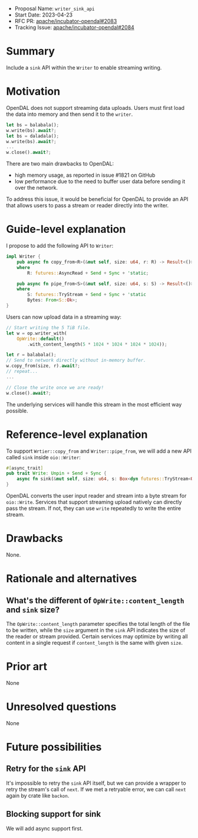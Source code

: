 - Proposal Name: `writer_sink_api`
- Start Date: 2023-04-23
- RFC PR: [apache/incubator-opendal#2083](https://github.com/apache/incubator-opendal/pull/2083)
- Tracking Issue: [apache/incubator-opendal#2084](https://github.com/apache/incubator-opendal/issues/2084)

# Summary

Include a `sink` API within the `Writer` to enable streaming writing.

# Motivation

OpenDAL does not support streaming data uploads. Users must first load the data into memory and then send it to the `writer`.

```rust
let bs = balabala();
w.write(bs).await?;
let bs = daladala();
w.write(bs).await?;
...
w.close().await?;
```

There are two main drawbacks to OpenDAL:

- high memory usage, as reported in issue #1821 on GitHub
- low performance due to the need to buffer user data before sending it over the network.

To address this issue, it would be beneficial for OpenDAL to provide an API that allows users to pass a stream or reader directly into the writer.

# Guide-level explanation

I propose to add the following API to `Writer`:

```rust
impl Writer {
    pub async fn copy_from<R>(&mut self, size: u64, r: R) -> Result<()>
    where
        R: futures::AsyncRead + Send + Sync + 'static;

    pub async fn pipe_from<S>(&mut self, size: u64, s: S) -> Result<()>
    where
        S: futures::TryStream + Send + Sync + 'static
        Bytes: From<S::Ok>;
}
```

Users can now upload data in a streaming way:

```rust
// Start writing the 5 TiB file.
let w = op.writer_with(
    OpWrite::default()
        .with_content_length(5 * 1024 * 1024 * 1024 * 1024));

let r = balabala();
// Send to network directly without in-memory buffer.
w.copy_from(size, r).await?;
// repeat...
...

// Close the write once we are ready!
w.close().await?;
```

The underlying services will handle this stream in the most efficient way possible.

# Reference-level explanation

To support `Wrtier::copy_from` and `Writer::pipe_from`, we will add a new API called `sink` inside `oio::Writer`:

```rust
#[async_trait]
pub trait Write: Unpin + Send + Sync {
    async fn sink(&mut self, size: u64, s: Box<dyn futures::TryStream<Ok=Bytes> + Send + Sync>) -> Result<()>;
}
```

OpenDAL converts the user input reader and stream into a byte stream for `oio::Write`. Services that support streaming upload natively can directly pass the stream. If not, they can use `write` repeatedly to write the entire stream.

# Drawbacks

None.

# Rationale and alternatives

## What's the different of `OpWrite::content_length` and `sink` size?

The `OpWrite::content_length` parameter specifies the total length of the file to be written, while the `size` argument in the `sink` API indicates the size of the reader or stream provided. Certain services may optimize by writing all content in a single request if `content_length` is the same with given `size`.

# Prior art

None

# Unresolved questions

None

# Future possibilities

## Retry for the `sink` API

It's impossible to retry the `sink` API itself, but we can provide a wrapper to retry the stream's call of `next`. If we met a retryable error, we can call `next` again by crate like `backon`.

## Blocking support for sink

We will add async support first.
